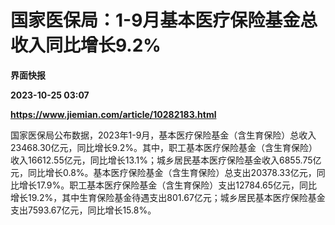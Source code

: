 # 国家医保局：1-9月基本医疗保险基金总收入同比增长9.2%
**界面快报**

**2023-10-25 03:07**

**https://www.jiemian.com/article/10282183.html**

国家医保局公布数据，2023年1-9月，基本医疗保险基金（含生育保险）总收入23468.30亿元，同比增长9.2%。其中，职工基本医疗保险基金（含生育保险）收入16612.55亿元，同比增长13.1%；城乡居民基本医疗保险基金收入6855.75亿元，同比增长0.8%。基本医疗保险基金（含生育保险）总支出20378.33亿元，同比增长17.9%。职工基本医疗保险基金（含生育保险）支出12784.65亿元，同比增长19.2%，其中生育保险基金待遇支出801.67亿元；城乡居民基本医疗保险基金支出7593.67亿元，同比增长15.8%。